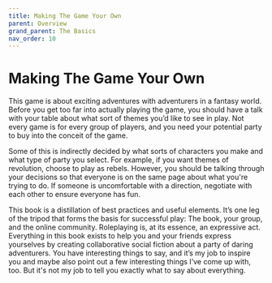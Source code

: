 ```yaml
---
title: Making The Game Your Own
parent: Overview
grand_parent: The Basics
nav_order: 10
---
```


# Making The Game Your Own
This game is about exciting adventures with adventurers in a fantasy world. Before you get too far into actually playing the game, you should have a talk with your table about what sort of themes you’d like to see in play. Not every game is for every group of players, and you need your potential party to buy into the conceit of the game.

Some of this is indirectly decided by what sorts of characters you make and what type of party you select. For example, if you want
themes of revolution, choose to play as rebels. However, you should be talking through your decisions so that everyone is on the same page about what you're trying to do. If someone is uncomfortable with a direction, negotiate with each other to ensure everyone has fun.

This book is a distillation of best practices and useful elements. It’s one leg of the tripod that forms the basis for successful play: The book, your group, and the online community. Roleplaying is, at its essence, an expressive act. Everything in this book exists to help you and your friends express yourselves by creating collaborative social fiction about a party of daring adventurers. You have interesting things to say, and it’s my job to inspire you and maybe also point out a few interesting things I’ve come up with, too. But it's not my job to tell you exactly what to say about everything.